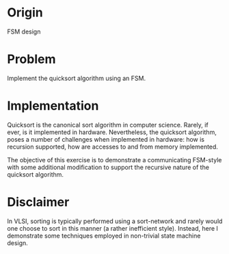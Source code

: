 # Origin

FSM design

# Problem

Implement the quicksort algorithm using an FSM.

# Implementation

Quicksort is the canonical sort algorithm in computer science. Rarely,
if ever, is it implemented in hardware. Nevertheless, the quicksort
algorithm, poses a number of challenges when implemented in hardware:
how is recursion supported, how are accesses to and from memory
implemented.

The objective of this exercise is to demonstrate a communicating
FSM-style with some additional modification to support the recursive
nature of the quicksort algorithm.

# Disclaimer

In VLSI, sorting is typically performed using a sort-network and
rarely would one choose to sort in this manner (a rather inefficient
style). Instead, here I demonstrate some techniques employed in
non-trivial state machine design.
